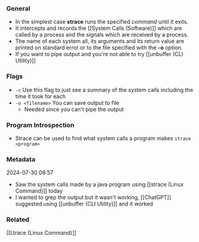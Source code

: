### General
- In the simplest case **strace** runs the specified _command_ until it  exits.
- It intercepts and records the [[System Calls (Software)]] which are called by a process and the signals which are received by a  process.
- The name of each system all, its arguments and its return value are printed on standard error or to the file specified with the **-o** option.
- If you want to pipe output and you're not able to try  [[unbuffer (CLI Utility)]]


### Flags
- `-c`  Use this flag to just see a summary of the system calls including the time it took for each
- `-o <filename>` You can save output to file
	- Needed since you can't pipe the output


### Program Introspection
- Strace can be used to find what system calls a program makes
`strace <program>`

### Metadata
2024-07-30 08:57
- Saw the system calls made by a java program using [[strace (Linux Command)]] today
- I wanted to grep the output but it wasn't working, [[ChatGPT]] suggested using [[unbuffer (CLI Utility)]] and it worked

### Related
[[Ltrace (Linux Command)]]